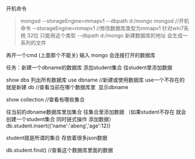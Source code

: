 开机命令
>mongod --storageEngine=mmapv1 --dbpath d:/mongo
mongod //开机命令
--storageEngine=mmapv1  //修改数据库类型为mmapv1 针对win7系统 32位 只能用这个类型
--dbpath d:/mongo 新建数据库的地址 会生成一系列的文件

再开一个cmd (上面那个不能关)
输入
mongo
会连接打开的数据库

任务：新建一个dbname的数据库 添加student集合 往student里添加数据

show dbs 列出所有数据库
use dbname  //新建或使用数据库 use一个不存在的 就是新建
db  //查看当前在哪个数据库里  显示dbname

show collection //查看有哪些集合

往当前的dbname数据库里加集合 往集合里添加数据 （如果student不存在 就会创建一个student集合 同时链式操作 添加数据）
db.student.insert({'name':'abeng','age':12})

student就是所谓的集合 存放着很多json数据

db.student.find() //查看这个数据库里面的数据
